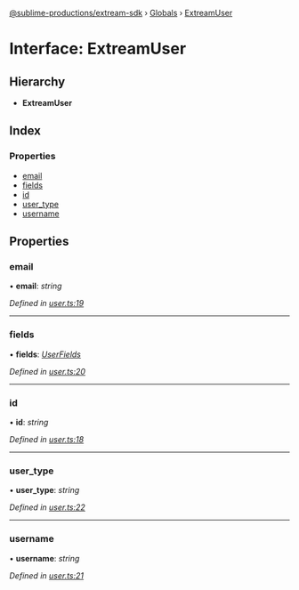[@sublime-productions/extream-sdk](../README.md) › [Globals](../globals.md) › [ExtreamUser](extreamuser.md)

# Interface: ExtreamUser

## Hierarchy

* **ExtreamUser**

## Index

### Properties

* [email](extreamuser.md#email)
* [fields](extreamuser.md#fields)
* [id](extreamuser.md#id)
* [user_type](extreamuser.md#user_type)
* [username](extreamuser.md#username)

## Properties

###  email

• **email**: *string*

*Defined in [user.ts:19](https://github.com/Extream-SaaS/ex-sdk/blob/34a42fe/src/user.ts#L19)*

___

###  fields

• **fields**: *[UserFields](userfields.md)*

*Defined in [user.ts:20](https://github.com/Extream-SaaS/ex-sdk/blob/34a42fe/src/user.ts#L20)*

___

###  id

• **id**: *string*

*Defined in [user.ts:18](https://github.com/Extream-SaaS/ex-sdk/blob/34a42fe/src/user.ts#L18)*

___

###  user_type

• **user_type**: *string*

*Defined in [user.ts:22](https://github.com/Extream-SaaS/ex-sdk/blob/34a42fe/src/user.ts#L22)*

___

###  username

• **username**: *string*

*Defined in [user.ts:21](https://github.com/Extream-SaaS/ex-sdk/blob/34a42fe/src/user.ts#L21)*
